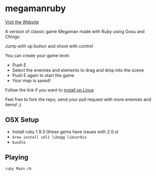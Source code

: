 megamanruby
===========

[Visit the Website](http://www.megamanruby.com)

A version of classic game Megaman made with Ruby using Gosu and Chingu

Jump with up button and shoot with control

You can create your game level:
* Push E
* Select the enemies and elements to drag and drop into the scene
* Push E again to start the game
* Your map is saved!

Follow the link if you want to [install on Linux](https://github.com/TheBlasfem/megamanruby/wiki)

Feel free to fork the repo, send your pull request with more enemies and items! ;)

## OSX Setup

* Install ruby 1.9.3 (these gems have issues with 2.0.x)
* `brew install sdl2 libogg libvorbis`
* `bundle`

## Playing

`ruby Main.rb`

